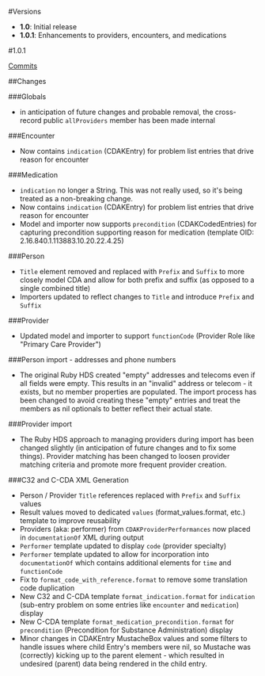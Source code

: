 #Versions

* **1.0**: Initial release
* **1.0.1**: Enhancements to providers, encounters, and medications

#1.0.1

[Commits](https://github.com/ewhitley/CDAKit/compare/1.0.1...1.0)


##Changes

###Globals

*  in anticipation of future changes and probable removal, the cross-record public `allProviders` member has been made internal

###Encounter

*  Now contains `indication` (CDAKEntry) for problem list entries that drive reason for encounter

###Medication

*  `indication` no longer a String. This was not really used, so it's being treated as a non-breaking change.
*  Now contains `indication` (CDAKEntry) for problem list entries that drive reason for encounter
*  Model and importer now supports `precondition` (CDAKCodedEntries) for capturing precondition supporting reason for medication (template OID: 2.16.840.1.113883.10.20.22.4.25)

###Person

*  `Title` element removed and replaced with `Prefix` and `Suffix` to more closely model CDA and allow for both prefix and suffix (as opposed to a single combined title)
*  Importers updated to reflect changes to `Title` and introduce `Prefix` and `Suffix`

###Provider

*  Updated model and importer to support `functionCode` (Provider Role like "Primary Care Provider")

###Person import - addresses and phone numbers

*  The original Ruby HDS created "empty" addresses and telecoms even if all fields were empty. This results in an "invalid" address or telecom - it exists, but no member properties are populated.  The import process has been changed to avoid creating these "empty" entries and treat the members as nil optionals to better reflect their actual state.

###Provider import

*  The Ruby HDS approach to managing providers during import has been changed slightly (in anticipation of future changes and to fix some things). Provider matching has been changed to loosen provider matching criteria and promote more frequent provider creation.


###C32 and C-CDA XML Generation

* Person / Provider `Title` references replaced with `Prefix` and `Suffix` values
* Result values moved to dedicated `values` (format_values.format, etc.) template to improve reusability
* Providers (aka: performer) from `CDAKProviderPerformances` now placed in `documentationOf` XML during output
* `Performer` template updated to display `code` (provider specialty)
* `Performer` template updated to allow for incorporation into `documentationOf` which contains additional elements for `time` and `functionCode`
* Fix to `format_code_with_reference.format` to remove some translation code duplication
* New C32 and C-CDA template `format_indication.format` for `indication` (sub-entry problem on some entries like `encounter` and `medication`) display
* New C-CDA template `format_medication_precondition.format` for `precondition` (Precondition for Substance Administration) display
* Minor changes in CDAKEntry MustacheBox values and some filters to handle issues where child Entry's members were nil, so Mustache was (correctly) kicking up to the parent element - which resulted in undesired (parent) data being rendered in the child entry.

